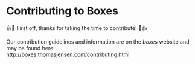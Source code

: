 # Contributing to Boxes

:+1::tada: First off, thanks for taking the time to contribute! :tada::+1:

Our contribution guidelines and information are on the *boxes* website and may be found here:  
http://boxes.thomasjensen.com/contributing.html
